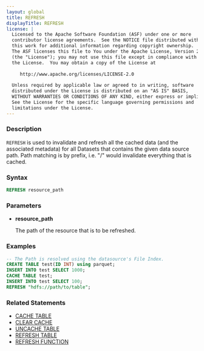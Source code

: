 ```yaml
---
layout: global
title: REFRESH
displayTitle: REFRESH
license: |
  Licensed to the Apache Software Foundation (ASF) under one or more
  contributor license agreements.  See the NOTICE file distributed with
  this work for additional information regarding copyright ownership.
  The ASF licenses this file to You under the Apache License, Version 2.0
  (the "License"); you may not use this file except in compliance with
  the License.  You may obtain a copy of the License at
 
     http://www.apache.org/licenses/LICENSE-2.0
 
  Unless required by applicable law or agreed to in writing, software
  distributed under the License is distributed on an "AS IS" BASIS,
  WITHOUT WARRANTIES OR CONDITIONS OF ANY KIND, either express or implied.
  See the License for the specific language governing permissions and
  limitations under the License.
---
```


### Description

`REFRESH` is used to invalidate and refresh all the cached data (and the associated metadata) for
all Datasets that contains the given data source path. Path matching is by prefix, i.e. "/" would
invalidate everything that is cached. 

### Syntax

```sql
REFRESH resource_path
```

### Parameters

* **resource_path**

    The path of the resource that is to be refreshed.

### Examples

```sql
-- The Path is resolved using the datasource's File Index.
CREATE TABLE test(ID INT) using parquet;
INSERT INTO test SELECT 1000;
CACHE TABLE test;
INSERT INTO test SELECT 100;
REFRESH "hdfs://path/to/table";
```

### Related Statements

* [CACHE TABLE](sql-ref-syntax-aux-cache-cache-table.html)
* [CLEAR CACHE](sql-ref-syntax-aux-cache-clear-cache.html)
* [UNCACHE TABLE](sql-ref-syntax-aux-cache-uncache-table.html)
* [REFRESH TABLE](sql-ref-syntax-aux-refresh-table.html)
* [REFRESH FUNCTION](sql-ref-syntax-aux-refresh-function.html)